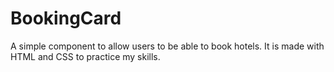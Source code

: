 # BookingCard
A simple component to allow users to be able to book hotels. It is made with HTML and CSS to practice my skills.
